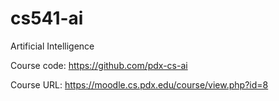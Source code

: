 # cs541-ai
Artificial Intelligence

Course code: https://github.com/pdx-cs-ai

Course URL: https://moodle.cs.pdx.edu/course/view.php?id=8
